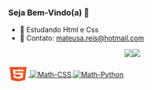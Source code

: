 ### Seja Bem-Vindo(a) 👋


- 🌱 Estudando Html e Css
- 💬 Contato: mateusa.reis@hotmail.com

<div align="center">
  <a href="https://github.com/MatheusAugusto64">
  <img height="180em" src="https://github-readme-stats.vercel.app/api?username=MatheusAugusto64&show_icons=true&theme=dark&include_all_commits=true&count_private=true"/><img height="180em" src="https://github-readme-stats.vercel.app/api/top-langs/?username=MatheusAugusto64&layout=compact&langs_count=7&theme=dark"/>
</div>

<div style="display: inline_block"><br>
  <img align="center" alt="Math-HTML" height="30" width="40"<img src="https://raw.githubusercontent.com/devicons/devicon/master/icons/html5/html5-original.svg">
  <img align="center" alt="Math-CSS" height="30" width="40"=sr=<img src="https://cdn.jsdelivr.net/gh/devicons/devicon/icons/css3/css3-original.svg"/>
  <img align="center" alt="Math-Python" height="30" width="40"<img src="https://cdn.jsdelivr.net/gh/devicons/devicon/icons/python/python-original.svg"/>


</div>
